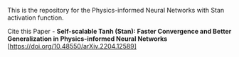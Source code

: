 This is the repository for the Physics-informed Neural Networks with Stan activation function.  

Cite this Paper - **Self-scalable Tanh (Stan): Faster Convergence and Better Generalization in Physics-informed Neural Networks** [https://doi.org/10.48550/arXiv.2204.12589] 
